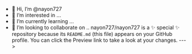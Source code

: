 - 👋 Hi, I’m @nayon727
- 👀 I’m interested in ...
- 🌱 I’m currently learning ...
- 💞️ I’m looking to collaborate on ..
nayon727/nayon727 is a ✨ special ✨ repository because its `README.md` (this file) appears on your GitHub profile.
You can click the Preview link to take a look at your changes.
--->
